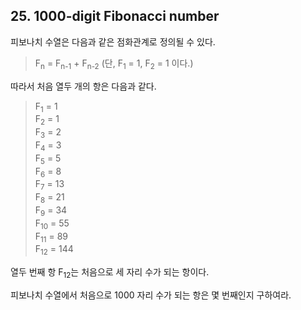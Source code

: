 ## 25. 1000-digit Fibonacci number

피보나치 수열은 다음과 같은 점화관계로 정의될 수 있다.

> F<sub>n</sub> = F<sub>n-1</sub> + F<sub>n-2</sub> (단, F<sub>1</sub> = 1, F<sub>2</sub> = 1 이다.)

따라서 처음 열두 개의 항은 다음과 같다.

> F<sub>1</sub> = 1<br>
> F<sub>2</sub> = 1<br>
> F<sub>3</sub> = 2<br>
> F<sub>4</sub> = 3<br>
> F<sub>5</sub> = 5<br>
> F<sub>6</sub> = 8<br>
> F<sub>7</sub> = 13<br>
> F<sub>8</sub> = 21<br>
> F<sub>9</sub> = 34<br>
> F<sub>10</sub> = 55<br>
> F<sub>11</sub> = 89<br>
> F<sub>12</sub> = 144

열두 번째 항 F<sub>12</sub>는 처음으로 세 자리 수가 되는 항이다.

피보나치 수열에서 처음으로 1000 자리 수가 되는 항은 몇 번째인지 구하여라.
